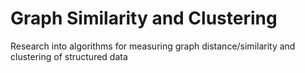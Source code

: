 # Graph Similarity and Clustering

Research into algorithms for measuring graph distance/similarity and clustering of structured data
